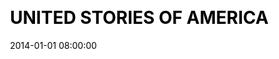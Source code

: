 ---
layout: post
title:  "UNITED STORIES OF AMERICA"
date:   2014-01-01 08:00:00
categories: work
client: Thomas Cook
excerpt: Facebook Application & Digital Advertising
background: ua-usoa-background.jpg
image: ua-usoa-thumb.png
logo: ua-usoa-logo.png
css: tc-usoa
---